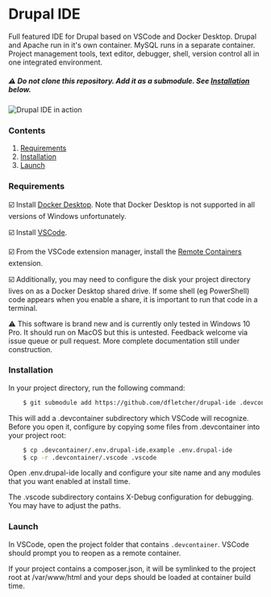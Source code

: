 # Drupal IDE

Full featured IDE for Drupal based on VSCode and Docker Desktop. Drupal and Apache run in it's own container. MySQL runs in a separate container. Project management tools, text editor, debugger, shell, version control all in one integrated environment.

##### :warning: Do not clone this repository. Add it as a submodule.  See [Installation](#installation) below.

![Drupal IDE in action](https://i.imgur.com/iXh5SiU.png)

### Contents

1. [Requirements](#requirements)
1. [Installation](#installation)
1. [Launch](#launch)


### Requirements
:ballot_box_with_check:  Install [Docker Desktop](https://www.docker.com/products/docker-desktop). Note that Docker Desktop is not supported in all versions of Windows unfortunately.

:ballot_box_with_check: Install [VSCode](https://code.visualstudio.com/).

:ballot_box_with_check: From the VSCode extension manager, install the [Remote Containers](https://marketplace.visualstudio.com/items?itemName=ms-vscode-remote.remote-containers) extension.

:ballot_box_with_check: Additionally, you may need to configure the disk your project directory lives on as a Docker Desktop shared drive. If some shell (eg PowerShell) code appears when you enable a share, it is important to run that code in a terminal.

:warning: This software is brand new and is currently only tested in Windows 10 Pro. It should run on MacOS but this is untested. Feedback welcome via issue queue or pull request. More complete documentation still under construction.

### Installation

In your project directory, run the following command:

```bash
    $ git submodule add https://github.com/dfletcher/drupal-ide .devcontainer
```

This will add a .devcontainer subdirectory which VSCode will recognize. Before you open it, configure by copying some files from .devcontainer into your project root:

```bash
    $ cp .devcontainer/.env.drupal-ide.example .env.drupal-ide
    $ cp -r .devcontainer/.vscode .vscode
```
Open .env.drupal-ide locally and configure your site name and any modules that you want enabled at install time.

The .vscode subdirectory contains X-Debug configuration for debugging. You may have to adjust the paths.

### Launch

In VSCode, open the project folder that contains `.devcontainer`. VSCode should prompt you to reopen as a remote container.

If your project contains a composer.json, it will be symlinked to the project root at /var/www/html and your deps should be loaded at container build time.
